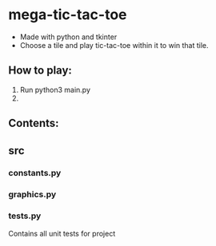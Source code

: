 # mega-tic-tac-toe
- Made with python and tkinter
- Choose a tile and play tic-tac-toe within it to win that tile.

## How to play:
1. Run python3 main.py
2. 

## Contents:
## src
### constants.py

### graphics.py

### tests.py
Contains all unit tests for project
